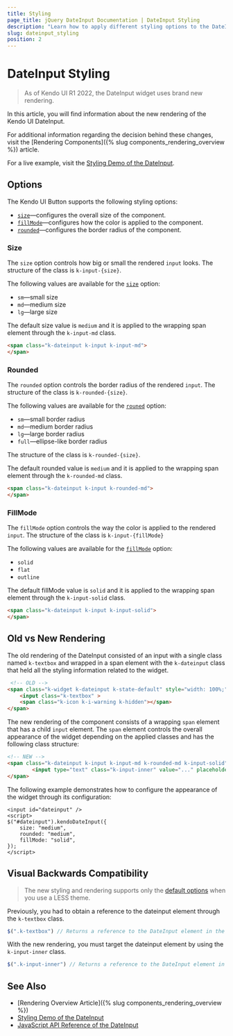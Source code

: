 ```yaml
---
title: Styling
page_title: jQuery DateInput Documentation | DateInput Styling
description: "Learn how to apply different styling options to the DateInput widget."
slug: dateinput_styling
position: 2
---
```


# DateInput Styling

> As of Kendo UI R1 2022, the DateInput widget uses brand new rendering.

In this article, you will find information about the new rendering of the Kendo UI DateInput.

For additional information regarding the decision behind these changes, visit the [Rendering Components]({% slug components_rendering_overview %}) article.

For a live example, visit the [Styling Demo of the DateInput](https://demos.telerik.com/kendo-ui/dateinput/styling).

## Options

The Kendo UI Button supports the following styling options:

- [`size`](#size)—configures the overall size of the component.
- [`fillMode`](#fillmode)—configures how the color is applied to the component.
- [`rounded`](#rounded)—configures the border radius of the component.

### Size

The `size` option controls how big or small the rendered `input` looks. The structure of the class is `k-input-{size}`.

The following values are available for the [`size`](/api/javascript/ui/dateinput/configuration/size) option:

- `sm`—small size
- `md`—medium size
- `lg`—large size

The default size value is `medium` and it is applied to the wrapping span element through the `k-input-md` class.

```html
<span class="k-dateinput k-input k-input-md">
</span>
``` 

### Rounded

The `rounded` option controls the border radius of the rendered `input`. The structure of the class is `k-rounded-{size}`.

The following values are available for the [`rouned`](/api/javascript/ui/dateinput/configuration/rounded) option:

- `sm`—small border radius
- `md`—medium border radius
- `lg`—large border radius
- `full`—ellipse-like border radius

The structure of the class is `k-rounded-{size}`.

The default rounded value is `medium` and it is applied to the wrapping span element through the `k-rounded-md` class.

```html
<span class="k-dateinput k-input k-rounded-md">
</span>
```

### FillMode

The `fillMode` option controls the way the color is applied to the rendered `input`. The structure of the class is `k-input-{fillMode}`

The following values are available for the [`fillMode`](/api/javascript/ui/dateinput/configuration/fillmode) option:

- `solid`
- `flat`
- `outline`

The default fillMode value is `solid` and it is applied to the wrapping span element through the `k-input-solid` class.

```html
<span class="k-dateinput k-input k-input-solid">
</span>
```

## Old vs New Rendering

The old rendering of the DateInput consisted of an input with a single class named `k-textbox` and wrapped in a span element with the `k-dateinput` class that held all the styling information related to the widget.

```html
 <!-- OLD -->
<span class="k-widget k-dateinput k-state-default" style="width: 100%;">
    <input class="k-textbox" >
    <span class="k-icon k-i-warning k-hidden"></span>
</span>
```

The new rendering of the component consists of a wrapping `span` element that has a child `input` element. The `span` element controls the overall appearance of the widget depending on the applied classes and has the following class structure:

```html
<!-- NEW -->
<span class="k-dateinput k-input k-input-md k-rounded-md k-input-solid">
        <input type="text" class="k-input-inner" value="..." placeholder="..." />  
</span>
```

The following example demonstrates how to configure the appearance of the widget through its configuration:

```dojo
<input id="dateinput" />
<script>
$("#dateinput").kendoDateInput({
    size: "medium",
    rounded: "medium",
    fillMode: "solid",
});
</script>
```

## Visual Backwards Compatibility

> The new styling and rendering supports only the [default options](#options) when you use a LESS theme.

Previously, you had to obtain a reference to the dateinput element through the `k-textbox` class.

```javascript
$(".k-textbox") // Returns a reference to the DateInput element in the old rendering.
```

With the new rendering, you must target the dateinput element by using the `k-input-inner` class.

```javascript
$(".k-input-inner") // Returns a reference to the DateInput element in the new rendering.
```

## See Also

* [Rendering Overview Article]({% slug components_rendering_overview %})
* [Styling Demo of the DateInput](https://demos.telerik.com/kendo-ui/dateinput/styling)
* [JavaScript API Reference of the DateInput](/api/javascript/ui/dateinput)

